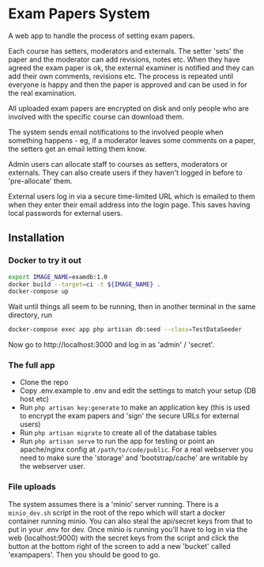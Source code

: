 # Exam Papers System

A web app to handle the process of setting exam papers.

Each course has setters, moderators and externals.  The setter 'sets' the paper and the
moderator can add revisions, notes etc.  When they have agreed the exam paper is ok, the
external examiner is notified and they can add their own comments, revisions etc.  The process
is repeated until everyone is happy and then the paper is approved and can be used in for
the real examination.


All uploaded exam papers are encrypted on disk and only people who are involved with the
specific course can download them.

The system sends email notifications to the involved people when something happens - eg, if
a moderator leaves some comments on a paper, the setters get an email letting them know.

Admin users can allocate staff to courses as setters, moderators or externals.  They can also
create users if they haven't logged in before to 'pre-allocate' them.

External users log in via a secure time-limited URL which is emailed to them when they enter
their email address into the login page.  This saves having local passwords for external
users.

## Installation

### Docker to try it out

```sh
export IMAGE_NAME=examdb:1.0
docker build --target=ci -t ${IMAGE_NAME} .
docker-compose up
```
Wait until things all seem to be running, then in another terminal in the same directory, run
```sh
docker-compose exec app php artisan db:seed --class=TestDataSeeder
```
Now go to http://localhost:3000 and log in as 'admin' / 'secret'.

### The full app

* Clone the repo
* Copy .env.example to .env and edit the settings to match your setup (DB host etc)
* Run `php artisan key:generate` to make an application key (this is used to encrypt the exam papers and 'sign' the secure URLs for external users)
* Run `php artisan migrate` to create all of the database tables
* Run `php artisan serve` to run the app for testing or point an apache/nginx config at `/path/to/code/public`.  For a real webserver you need to make sure the 'storage' and 'bootstrap/cache' are writable by the webserver user.

### File uploads
The system assumes there is a 'minio' server running.  There is a `minio_dev.sh` script in the root of the repo
which will start a docker container running minio.  You can also steal the api/secret keys from that to put
in your .env for dev.  Once minio is running you'll have to log in via the web (localhost:9000) with the
secret keys from the script and click the button at the bottom right of the screen to add a new 'bucket' called
'exampapers'.  Then you should be good to go.
